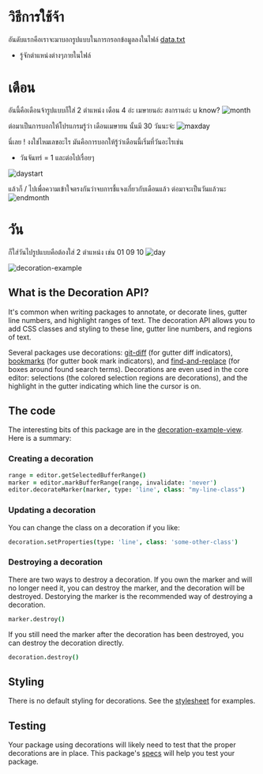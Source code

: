 # วิธีการใช้จ้า

อันดับแรกคือเราจะมาบอกรูปแบบในการกรอกข้อมูลลงในไฟล์ [data.txt](data.txt)

- รู้จักตำแหน่งต่างๆภายในไฟล์

# เดือน

อันนี้คือเดือนจ้ารูปแบบก็ใส่ 2 ตำแหน่ง เดือน 4 อ่ะ เมษายนอ่ะ สงกรานอ่ะ u know?
![month](https://user-images.githubusercontent.com/49481565/58468125-2c846700-8167-11e9-8775-d9f1b0e037cb.gif)

ต่อมาเป็นการบอกให้โปรแกรมรู้ว่า เดือนเมษายน นั้นมี 30 วันนะจ่ะ
![maxday](https://user-images.githubusercontent.com/49481565/58468557-f398c200-8167-11e9-90d8-18f5f0217f32.gif)

นี่เลย ! งงใช่ไหมเลขอะไร มันคือการบอกให้รู้ว่าเดือนนี้เริ่มที่วันอะไรเช่น
- วันจันทร์ = 1 และต่อไปเรื่อยๆ

![daystart](https://user-images.githubusercontent.com/49481565/58468775-630eb180-8168-11e9-858b-f99524ff695a.gif)

แล้วก็ / ไปเพื่อความเข้าใจตรงกันว่าจบการชี้แจงเกี่ยวกับเดือนแล้ว ต่อมาจะเป็นวันแล้วนะ
![endmonth](https://user-images.githubusercontent.com/49481565/58469061-f8aa4100-8168-11e9-9030-2a7f21dc12c7.gif)

# วัน


ก็ใส่วันไปรูปแบบคือต้องใส่ 2 ตำแหน่ง เช่น 01 09 10
![day](https://user-images.githubusercontent.com/49481565/58469303-69515d80-8169-11e9-9f42-07bfc89e5e38.gif)


![decoration-example](https://cloud.githubusercontent.com/assets/69169/3518389/d9a8344e-06ff-11e4-9283-c32c9d99e0c1.gif)

## What is the Decoration API?

It's common when writing packages to annotate, or decorate lines, gutter line numbers, and highlight ranges of text. The decoration API allows you to add CSS classes and styling to these line, gutter line numbers, and regions of text.

Several packages use decorations: [git-diff] (for gutter diff indicators), [bookmarks] (for gutter book mark indicators), and [find-and-replace] (for boxes around found search terms). Decorations are even used in the core editor: selections (the colored selection regions are decorations), and the highlight in the gutter indicating which line the cursor is on.

## The code

The interesting bits of this package are in the [decoration-example-view]. Here is a summary:

### Creating a decoration

```coffee
range = editor.getSelectedBufferRange()
marker = editor.markBufferRange(range, invalidate: 'never')
editor.decorateMarker(marker, type: 'line', class: "my-line-class")
```

### Updating a decoration

You can change the class on a decoration if you like:

```coffee
decoration.setProperties(type: 'line', class: 'some-other-class')
```

### Destroying a decoration

There are two ways to destroy a decoration. If you own the marker and will no longer need it, you can destroy the marker, and the decoration will be destroyed. Destorying the marker is the recommended way of destroying a decoration.

```coffee
marker.destroy()
```

If you still need the marker after the decoration has been destroyed, you can destroy the decoration directly.

```coffee
decoration.destroy()
```

## Styling

There is no default styling for decorations. See the [stylesheet] for examples.

## Testing

Your package using decorations will likely need to test that the proper decorations are in place. This package's [specs] will help you test your package.


[git-diff]:https://github.com/atom/git-diff
[find-and-replace]:https://github.com/atom/find-and-replace
[bookmarks]:https://github.com/atom/bookmarks
[decoration-example-view]:https://github.com/atom/decoration-example/blob/master/lib/decoration-example-view.coffee#L40
[stylesheet]:https://github.com/atom/decoration-example/blob/master/styles/decoration-example.less
[specs]: https://github.com/atom/decoration-example/blob/master/spec/decoration-example-spec.coffee#L33
